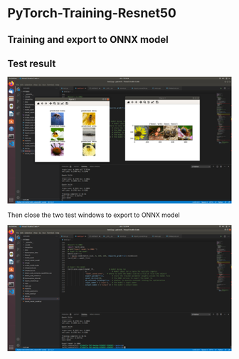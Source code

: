 # PyTorch-Training-Resnet50

## Training and export to ONNX model

## Test result

![](test_bee_ant.png)

Then close the two test windows to export to ONNX model

![](export_ONNX.png)

